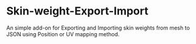 # Skin-weight-Export-Import
An simple add-on for Exporting and Importing skin weights from mesh to JSON using Position or UV mapping method.
